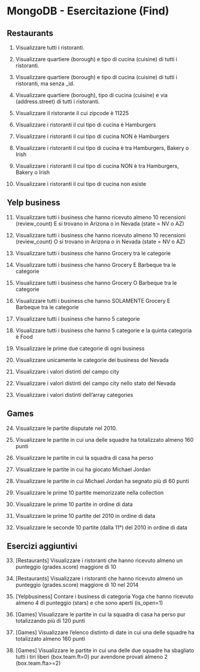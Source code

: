 # MongoDB  - Esercitazione (Find)

## Restaurants
1.	Visualizzare tutti i ristoranti. 


2.	Visualizzare quartiere (borough) e tipo di cucina (cuisine) di tutti i ristoranti. 


3.	Visualizzare quartiere (borough) e tipo di cucina (cuisine) di tutti i ristoranti, ma senza _id. 


4.	Visualizzare quartiere (borough), tipo di cucina (cuisine) e via (address.street) di tutti i ristoranti. 

5.	Visualizzare iI ristorante il cui zipcode è 11225


6.	Visualizzare i ristoranti il cui tipo di cucina è Hamburgers 


7.	Visualizzare i ristoranti il cui tipo di cucina NON è Hamburgers 


8.	Visualizzare i ristoranti il cui tipo di cucina è tra Hamburgers, Bakery o Irish 


9.	Visualizzare i ristoranti il cui tipo di cucina NON è tra Hamburgers, Bakery o Irish 


10.	Visualizzare i ristoranti il cui tipo di cucina non esiste 


## Yelp business
11.	Visualizzare tutti i business che hanno ricevuto almeno 10 recensioni (review_count) E si trovano in Arizona o in Nevada (state = NV o AZ) 

12.	Visualizzare tutti i business che hanno ricevuto almeno 10 recensioni (review_count) O si trovano in Arizona o in Nevada (state = NV o AZ) 

13.	Visualizzare tutti i business che hanno Grocery tra le categorie 

14.	Visualizzare tutti i business che hanno Grocery E Barbeque tra le categorie 

15.	Visualizzare tutti i business che hanno Grocery O Barbeque tra le categorie 

16.	Visualizzare tutti i business che hanno SOLAMENTE Grocery E Barbeque tra le categorie 

17.	Visualizzare tutti i business che hanno 5 categorie 

18.	Visualizzare tutti i business che hanno 5 categorie e la quinta categoria è Food 

19.	Visualizzare le prime due categorie di ogni business 

20.	Visualizzare unicamente le categorie dei business del Nevada 

21.	Visualizzare i valori distinti del campo city

22.	Visualizzare i valori distinti del campo city nello stato del Nevada

23.	Visualizzare i valori distinti dell’array categories

## Games

24.	Visualizzare le partite disputate nel 2010. 

25.	Visualizzare le partite in cui una delle squadre ha totalizzato almeno 160 punti

26.	Visualizzare le partite in cui la squadra di casa ha perso

27.	Visualizzare le partite in cui ha giocato Michael Jordan

28.	Visualizzare le partite in cui Michael Jordan ha segnato più di 60 punti 

29.	Visualizzare le prime 10 partite memorizzate nella collection

30.	Visualizzare le prime 10 partite in ordine di data

31.	Visualizzare le prime 10 partite del 2010 in ordine di data

32.	Visualizzare le seconde 10 partite (dalla 11°) del 2010 in ordine di data


## Esercizi aggiuntivi
33.	[Restaurants] Visualizzare i ristoranti che hanno ricevuto almeno un punteggio (grades.score) maggiore di 10

34.	[Restaurants] Visualizzare i ristoranti che hanno ricevuto almeno un punteggio (grades.score) maggiore di 10 nel 2014

35.	[Yelpbusiness] Contare i business di categoria Yoga che hanno ricevuto almeno 4 di punteggio (stars) e che sono aperti (is_open=1)

36.	[Games] Visualizzare le partite in cui la squadra di casa ha perso pur totalizzando più di 120 punti

37.	[Games] Visualizzare l’elenco distinto di date in cui una delle squadre ha totalizzato almeno 160 punti

38.	[Games] Visualizzare le partite in cui una delle due squadre ha sbagliato tutti i tiri liberi (box.team.ft=0) pur avendone provati almeno 2 (box.team.fta>=2)